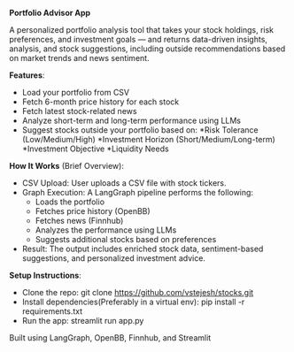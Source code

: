 **Portfolio Advisor App**

A personalized portfolio analysis tool that takes your stock holdings, risk preferences, and investment goals — and returns data-driven insights, analysis, and stock suggestions, including outside recommendations based on market trends and news sentiment.


**Features**:
- Load your portfolio from CSV
- Fetch 6-month price history for each stock
- Fetch latest stock-related news
- Analyze short-term and long-term performance using LLMs 
- Suggest stocks outside your portfolio based on:
  *Risk Tolerance (Low/Medium/High)
  *Investment Horizon (Short/Medium/Long-term)
  *Investment Objective
  *Liquidity Needs


**How It Works** (Brief Overview):

- CSV Upload: User uploads a CSV file with stock tickers.
- Graph Execution: A LangGraph pipeline performs the following:
  - Loads the portfolio
  - Fetches price history (OpenBB)
  - Fetches news (Finnhub)
  - Analyzes the performance using LLMs
  - Suggests additional stocks based on preferences
- Result: The output includes enriched stock data, sentiment-based suggestions, and personalized investment advice.


**Setup Instructions**:
 - Clone the repo:
     git clone https://github.com/vstejesh/stocks.git
 - Install dependencies(Preferably in a virtual env):
     pip install -r requirements.txt
 - Run the app:
     streamlit run app.py   


Built using LangGraph, OpenBB, Finnhub, and Streamlit     
